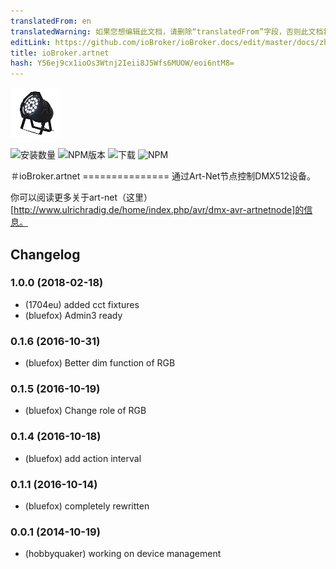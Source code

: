 ```yaml
---
translatedFrom: en
translatedWarning: 如果您想编辑此文档，请删除“translatedFrom”字段，否则此文档将再次自动翻译
editLink: https://github.com/ioBroker/ioBroker.docs/edit/master/docs/zh-cn/adapterref/iobroker.artnet/README.md
title: ioBroker.artnet
hash: Y56ej9cx1ioOs3Wtnj2Ieii8J5Wfs6MUOW/eoi6ntM8=
---
```

![商标](../../../en/adapterref/iobroker.artnet/admin/artnet.png)

![安装数量](http://iobroker.live/badges/artnet-stable.svg)
![NPM版本](http://img.shields.io/npm/v/iobroker.artnet.svg)
![下载](https://img.shields.io/npm/dm/iobroker.artnet.svg)
![NPM](https://nodei.co/npm/iobroker.artnet.png?downloads=true)

＃ioBroker.artnet ===============
通过Art-Net节点控制DMX512设备。

你可以阅读更多关于art-net（这里）[http://www.ulrichradig.de/home/index.php/avr/dmx-avr-artnetnode]的信息。

## Changelog
### 1.0.0 (2018-02-18)
* (1704eu) added cct fixtures
* (bluefox) Admin3 ready

### 0.1.6 (2016-10-31)
* (bluefox) Better dim function of RGB

### 0.1.5 (2016-10-19)
* (bluefox) Change role of RGB

### 0.1.4 (2016-10-18)
* (bluefox) add action interval

### 0.1.1 (2016-10-14)
* (bluefox) completely rewritten

### 0.0.1 (2014-10-19)
* (hobbyquaker) working on device management